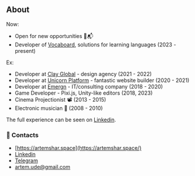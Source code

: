 ## About

Now:
- Open for new opportunities 👋📬
- Developer of [Vocaboard](https://vocaboard.com/), solutions for learning languages (2023 - present)

Ex:
  - Developer at [Clay Global](https://clay.global/) - design agency (2021 - 2022)
  - Developer at [Unicorn Platform](https://unicornplatform.com/) - fantastic website builder (2020 - 2021)
  - Developer at [Emergn](https://www.emergn.com/) - IT/consulting company (2018 - 2020)
  - Game Developer - Pixi.js, Unity-like editors (2018, 2023)
  - Cinema Projectionist 📽️ (2013 - 2015)
  - Electronic musician 🎹 (2008 - 2010)

The full experience can be seen on [Linkedin](https://www.linkedin.com/in/artemshar/).

### 🔗 Contacts
- [https://artemshar.space](https://artemshar.space/)
- [Linkedin](https://www.linkedin.com/in/artemshar/)
- [Telegram](https://t.me/artemshar)
- artem.ude@gmail.com


